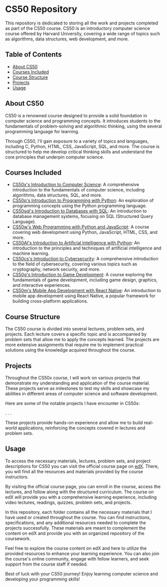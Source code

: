 # CS50 Repository

This repository is dedicated to storing all the work and projects completed as part of the CS50 course. CS50 is an introductory computer science course offered by Harvard University, covering a wide range of topics such as algorithms, data structures, web development, and more.

## Table of Contents

- [About CS50](#about-cs50)
- [Courses Included](#courses-included)
- [Course Structure](#course-structure)
- [Projects](#projects)
- [Usage](#usage)


## About CS50

CS50 is a renowned course designed to provide a solid foundation in computer science and programming concepts. It introduces students to the fundamentals of problem-solving and algorithmic thinking, using the several programming language for learning.

Through CS50, I'll gain exposure to a variety of topics and languages, including C, Python, HTML, CSS, JavaScript, SQL, and more. The course is structured to help me develop critical thinking skills and understand the core principles that underpin computer science.

## Courses Included

- [CS50x's Introduction to Computer Science](./0_CS50x): A comprehensive introduction to the fundamentals of computer science, including algorithms, data structures, SQL, and more.
- [CS50p's Introduction to Programming with Python](./1_CS50p): An exploration of programming concepts using the Python programming language.
- [CS50sql's Introduction to Databases with SQL](./2_CS50sql): An introduction to database management systems, focusing on SQL (Structured Query Language).
- [CS50w's Web Programming with Python and JavaScript](./3_CS50w): A course covering web development using Python, JavaScript, HTML, CSS, and more.
- [CS50AI's Introduction to Artificial Intelligence with Python](./4_CS50AI): An introduction to the principles and techniques of artificial intelligence and machine learning.
- [CS50cs's Introduction to Cybersecurity](./5_CS50cs): A comprehensive introduction to the field of cybersecurity, covering various topics such as cryptography, network security, and more.
- [CS50g's Introduction to Game Development](./6_CS50g): A course exploring the fundamentals of game development, including game design, graphics, and interactive experiences.
- [CS50m's Mobile App Development with React Native](./7_CS50m): An introduction to mobile app development using React Native, a popular framework for building cross-platform applications.

## Course Structure

The CS50 course is divided into several lectures, problem sets, and projects. Each lecture covers a specific topic and is accompanied by problem sets that allow me to apply the concepts learned. The projects are more extensive assignments that require me to implement practical solutions using the knowledge acquired throughout the course.

## Projects

Throughout the CS50x course, I will work on various projects that demonstrate my understanding and application of the course material. These projects serve as milestones to test my skills and showcase my abilities in different areas of computer science and software development.

Here are some of the notable projects I have encounter in CS50x:

.
.
.

These projects provide hands-on experience and allow me to build real-world applications, reinforcing the concepts covered in lectures and problem sets.

## Usage

To access the necessary materials, lectures, problem sets, and project descriptions for CS50 you can visit the official course page on [edX](https://www.edx.org). There, you will find all the resources and materials provided by the course instructors.

By visiting the official course page, you can enroll in the course, access the lectures, and follow along with the structured curriculum. The course on edX will provide you with a comprehensive learning experience, including video lectures, readings, quizzes, problem sets, and projects.

In this repository, each folder contains all the necessary materials that I have used or created throughout the course. You can find instructions, specifications, and any additional resources needed to complete the projects successfully. These materials are meant to complement the content on edX and provide you with an organized repository of the coursework.

Feel free to explore the course content on edX and here to utilize the provided resources to enhance your learning experience. You can also join the course's online community, engage with fellow learners, and seek support from the course staff if needed.

Best of luck with your CS50 journey! Enjoy learning computer science and developing your programming skills!
